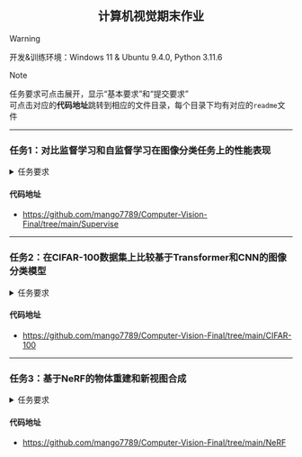 <h2 align="center"> 计算机视觉期末作业 </h2>

> [!WARNING]
> 开发&训练环境：Windows 11 & Ubuntu 9.4.0, Python 3.11.6   

> [!NOTE]
> 任务要求可点击展开，显示“基本要求”和“提交要求”   
> 可点击对应的**代码地址**跳转到相应的文件目录，每个目录下均有对应的`readme`文件 

---

### 任务1：对比监督学习和自监督学习在图像分类任务上的性能表现

<details>
<summary> 任务要求 </summary>

#### 基本要求：
- 实现任一自监督学习算法并使用该算法在自选的数据集上训练ResNet-18，随后在CIFAR-100数据集中使用Linear Classification Protocol对其性能进行评测；
- 将上述结果与在ImageNet数据集上采用监督学习训练得到的表征在相同的协议下进行对比，并比较二者相对于在CIFAR-100数据集上从零开始以监督学习方式进行训练所带来的提升；
- 尝试不同的超参数组合，探索自监督预训练数据集规模对性能的影响；

#### 提交要求：
- 提交pdf格式的实验报告，报告中除对模型、数据集和实验结果的基本介绍外，还应包含用Tensorboard可视化的训练过程中的loss曲线变化以及Linear classification过程中accuracy的变化；
- 代码提交到自己的public github repo，repo的readme中应清晰指明如何进行训练和测试，训练好的模型权重上传到百度云/google drive等网盘，实验报告内应包含实验代码所在的github repo链接及模型权重的下载地址。

</details>

#### 代码地址
- https://github.com/mango7789/Computer-Vision-Final/tree/main/Supervise

---

### 任务2：在CIFAR-100数据集上比较基于Transformer和CNN的图像分类模型

<details>
<summary> 任务要求 </summary>

#### 基本要求：
- 分别基于CNN和Transformer架构实现具有相近参数量的图像分类网络；
- 在CIFAR-100数据集上采用相同的训练策略对二者进行训练，其中数据增强策略中应包含CutMix；
- 尝试不同的超参数组合，尽可能提升各架构在CIFAR-100上的性能以进行合理的比较。

#### 提交要求：
- 提交pdf格式的实验报告，报告中除对模型、数据集和实验结果的介绍外，还应包含用Tensorboard可视化的训练过程中在训练集和验证集上的loss曲线和验证集上的Accuracy曲线；
- 报告中应提供详细的实验设置，如训练测试集划分、网络结构、batch size、learning rate、优化器、iteration、epoch、loss function、评价指标等。
- 代码提交到自己的public github repo，repo的readme中应清晰指明如何进行训练和测试，训练好的模型权重上传到百度云/google drive等网盘，实验报告内应包含实验代码所在的github repo链接及模型权重的下载地址。

</details>

#### 代码地址
- https://github.com/mango7789/Computer-Vision-Final/tree/main/CIFAR-100

---

### 任务3：基于NeRF的物体重建和新视图合成

<details>
<summary> 任务要求 </summary>

#### 基本要求：
- 选取身边的物体拍摄多角度图片/视频，并使用COLMAP估计相机参数，随后使用现成的框架进行训练；
- 基于训练好的NeRF渲染环绕物体的视频，并在预留的测试图片上评价定量结果。
  
#### 提交要求：
- 提交pdf格式的实验报告，报告中除对模型、数据和实验结果的介绍外，还应包含用Tensorboard可视化的训练过程中在训练集和测试集上的loss曲线，以及在测试集上的PSNR等指标；
- 报告中应提供详细的实验设置，如训练测试集划分、网络结构、batch size、learning rate、优化器、iteration、epoch、loss function、评价指标等。
- 代码提交到自己的public github repo，repo的readme中应清晰指明如何进行训练和测试，训练好的模型权重和渲染的视频上传到百度云/google drive等网盘，实验报告内应包含实验代码所在的github repo链接及模型权重和视频的下载地址。

</details>

#### 代码地址
- https://github.com/mango7789/Computer-Vision-Final/tree/main/NeRF
